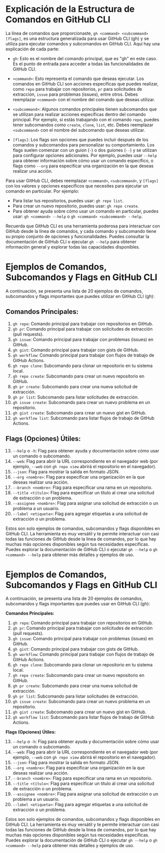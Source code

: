 # Explicación de la Estructura de Comandos en GitHub CLI

La línea de comandos que proporcionaste, `gh <command> <subcommand> [flags]`, es una estructura generalizada para usar GitHub CLI (gh) y se utiliza para ejecutar comandos y subcomandos en GitHub CLI. Aquí hay una explicación de cada parte:

- `gh`: Esto es el nombre del comando principal, que es "gh" en este caso. Es el punto de entrada para acceder a todas las funcionalidades de GitHub CLI.

- `<command>`: Esto representa el comando que deseas ejecutar. Los comandos en GitHub CLI son acciones específicas que puedes realizar, como `repo` para trabajar con repositorios, `pr` para solicitudes de extracción, `issue` para problemas (issues), entre otros. Debes reemplazar `<command>` con el nombre del comando que deseas utilizar.

- `<subcommand>`: Algunos comandos principales tienen subcomandos que se utilizan para realizar acciones específicas dentro del comando principal. Por ejemplo, si estás trabajando con el comando `repo`, puedes tener subcomandos como `create`, `clone`, `list`, etc. Debes reemplazar `<subcommand>` con el nombre del subcomando que deseas utilizar.

- `[flags]`: Los flags son opciones que puedes incluir después de los comandos y subcomandos para personalizar su comportamiento. Los flags suelen comenzar con un guion (`-`) o dos guiones (`--`) y se utilizan para configurar opciones adicionales. Por ejemplo, puedes usar `--help` para obtener información sobre cómo usar un comando específico, o flags como `--org` para especificar una organización en la que deseas realizar una acción.

Para usar GitHub CLI, debes reemplazar `<command>`, `<subcommand>`, y `[flags]` con los valores y opciones específicos que necesites para ejecutar un comando en particular. Por ejemplo:

- Para listar tus repositorios, puedes usar: `gh repo list`.
- Para crear un nuevo repositorio, puedes usar: `gh repo create`.
- Para obtener ayuda sobre cómo usar un comando en particular, puedes usar: `gh <command> --help` o `gh <command> <subcommand> --help`.

Recuerda que GitHub CLI es una herramienta poderosa para interactuar con GitHub desde la línea de comandos, y cada comando y subcomando tiene su propio conjunto de opciones y funcionalidades. Puedes consultar la documentación de GitHub CLI o ejecutar `gh --help` para obtener información general y explorar todas las capacidades disponibles.





# Ejemplos de Comandos, Subcomandos y Flags en GitHub CLI

A continuación, se presenta una lista de 20 ejemplos de comandos, subcomandos y flags importantes que puedes utilizar en GitHub CLI (gh):

## Comandos Principales:

1. `gh repo`: Comando principal para trabajar con repositorios en GitHub.
2. `gh pr`: Comando principal para trabajar con solicitudes de extracción (pull requests).
3. `gh issue`: Comando principal para trabajar con problemas (issues) en GitHub.
4. `gh gist`: Comando principal para trabajar con gists de GitHub.
5. `gh workflow`: Comando principal para trabajar con flujos de trabajo de GitHub Actions.
6. `gh repo clone`: Subcomando para clonar un repositorio en tu sistema local.
7. `gh repo create`: Subcomando para crear un nuevo repositorio en GitHub.
8. `gh pr create`: Subcomando para crear una nueva solicitud de extracción.
9. `gh pr list`: Subcomando para listar solicitudes de extracción.
10. `gh issue create`: Subcomando para crear un nuevo problema en un repositorio.
11. `gh gist create`: Subcomando para crear un nuevo gist en GitHub.
12. `gh workflow list`: Subcomando para listar flujos de trabajo de GitHub Actions.

## Flags (Opciones) Útiles:

13. `--help` o `-h`: Flag para obtener ayuda y documentación sobre cómo usar un comando o subcomando.
14. `--web`: Flag para abrir la URL correspondiente en el navegador web (por ejemplo, `--web` con `gh repo view` abrirá el repositorio en el navegador).
15. `--json`: Flag para mostrar la salida en formato JSON.
16. `--org <nombre>`: Flag para especificar una organización en la que deseas realizar una acción.
17. `--branch <nombre>`: Flag para especificar una rama en un repositorio.
18. `--title <título>`: Flag para especificar un título al crear una solicitud de extracción o un problema.
19. `--assignee <nombre>`: Flag para asignar una solicitud de extracción o un problema a un usuario.
20. `--label <etiqueta>`: Flag para agregar etiquetas a una solicitud de extracción o un problema.

Estos son solo ejemplos de comandos, subcomandos y flags disponibles en GitHub CLI. La herramienta es muy versátil y te permite interactuar con casi todas las funciones de GitHub desde la línea de comandos, por lo que hay muchas más opciones disponibles según tus necesidades específicas. Puedes explorar la documentación de GitHub CLI o ejecutar `gh --help` o `gh <command> --help` para obtener más detalles y ejemplos de uso.





# Ejemplos de Comandos, Subcomandos y Flags en GitHub CLI

A continuación, se presenta una lista de 20 ejemplos de comandos, subcomandos y flags importantes que puedes usar en GitHub CLI (gh):

**Comandos Principales:**

1. `gh repo`: Comando principal para trabajar con repositorios en GitHub.
2. `gh pr`: Comando principal para trabajar con solicitudes de extracción (pull requests).
3. `gh issue`: Comando principal para trabajar con problemas (issues) en GitHub.
4. `gh gist`: Comando principal para trabajar con gists de GitHub.
5. `gh workflow`: Comando principal para trabajar con flujos de trabajo de GitHub Actions.
6. `gh repo clone`: Subcomando para clonar un repositorio en tu sistema local.
7. `gh repo create`: Subcomando para crear un nuevo repositorio en GitHub.
8. `gh pr create`: Subcomando para crear una nueva solicitud de extracción.
9. `gh pr list`: Subcomando para listar solicitudes de extracción.
10. `gh issue create`: Subcomando para crear un nuevo problema en un repositorio.
11. `gh gist create`: Subcomando para crear un nuevo gist en GitHub.
12. `gh workflow list`: Subcomando para listar flujos de trabajo de GitHub Actions.

**Flags (Opciones) Útiles:**

13. `--help` o `-h`: Flag para obtener ayuda y documentación sobre cómo usar un comando o subcomando.
14. `--web`: Flag para abrir la URL correspondiente en el navegador web (por ejemplo, `--web` con `gh repo view` abrirá el repositorio en el navegador).
15. `--json`: Flag para mostrar la salida en formato JSON.
16. `--org <nombre>`: Flag para especificar una organización en la que deseas realizar una acción.
17. `--branch <nombre>`: Flag para especificar una rama en un repositorio.
18. `--title <título>`: Flag para especificar un título al crear una solicitud de extracción o un problema.
19. `--assignee <nombre>`: Flag para asignar una solicitud de extracción o un problema a un usuario.
20. `--label <etiqueta>`: Flag para agregar etiquetas a una solicitud de extracción o un problema.

Estos son solo ejemplos de comandos, subcomandos y flags disponibles en GitHub CLI. La herramienta es muy versátil y te permite interactuar con casi todas las funciones de GitHub desde la línea de comandos, por lo que hay muchas más opciones disponibles según tus necesidades específicas. Puedes explorar la documentación de GitHub CLI o ejecutar `gh --help` o `gh <command> --help` para obtener más detalles y ejemplos de uso.




